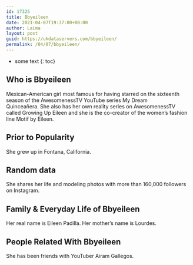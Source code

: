 ```yaml
---
id: 17325
title: Bbyeileen
date: 2021-04-07T19:37:00+00:00
author: Laima
layout: post
guid: https://ukdataservers.com/bbyeileen/
permalink: /04/07/bbyeileen/
---
```


* some text
{: toc}


## Who is Bbyeileen
                  
                  
                  
Mexican-American girl most famous for having starred on the sixteenth season of the AwesomenessTV YouTube series My Dream Quinceañera. She also has her own reality series on AwesomenessTV called Growing Up Eileen and she is the co-creator of the women&#8217;s fashion line Motif by Eileen. 
                  
              
            
              
            
                
                
                
## Prior to Popularity
                  
                  
                  
She grew up in Fontana, California. 
                  
              
            
              
            
                
                
                
## Random data
                  
                  
                  
She shares her life and modeling photos with more than 160,000 followers on Instagram. 
                  
              
            
              
            
                
                
                
## Family & Everyday Life of Bbyeileen
                  
                  
                  
Her real name is Eileen Padilla. Her mother&#8217;s name is Lourdes. 
                  
              
            
              
            
                
                
                
## People Related With Bbyeileen
                  
                  
                  
She has been friends with YouTuber Airam Gallegos.
                  
              
            
              
            
                
              
            
              
              
            
            
              
            
          
          
          